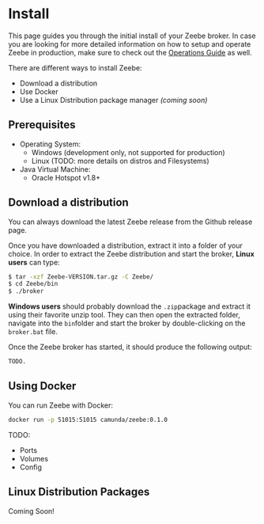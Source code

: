 # Install

This page guides you through the initial install of your Zeebe broker. In case you are looking for more detailed information on how to setup and operate Zeebe in production, make sure to check out the [Operations Guide](/operations/README.html) as well.

There are different ways to install Zeebe:

* Download a distribution
* Use Docker
* Use a Linux Distribution package manager _\(coming soon\)_

## Prerequisites

* Operating System:
  * Windows \(development only, not supported for production\)
  * Linux \(TODO: more details on distros and Filesystems\)
* Java Virtual Machine:
  * Oracle Hotspot v1.8+

## Download a distribution

You can always download the latest Zeebe release from the Github release page.

Once you have downloaded a distribution, extract it into a folder of your choice. In order to extract the Zeebe distribution and start the broker, **Linux users** can type:

```bash
$ tar -xzf Zeebe-VERSION.tar.gz -C Zeebe/
$ cd Zeebe/bin
$ ./broker
```

**Windows users** should probably download the `.zip`package and extract it using their favorite unzip tool. They can then open the extracted folder, navigate into the `bin`folder and start the broker by double-clicking on the `broker.bat` file.

Once the Zeebe broker has started, it should produce the following output:

```bash
TODO.
```

## Using Docker

You can run Zeebe with Docker:

```bash
docker run -p 51015:51015 camunda/zeebe:0.1.0
```

TODO:

* Ports
* Volumes
* Config

## Linux Distribution Packages

Coming Soon!
